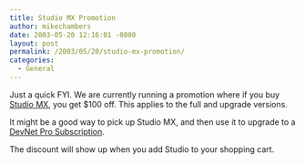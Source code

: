 ```yaml
---
title: Studio MX Promotion
author: mikechambers
date: 2003-05-20 12:16:01 -0800
layout: post
permalink: /2003/05/20/studio-mx-promotion/
categories:
  - General
---
```



Just a quick FYI. We are currently running a promotion where if you buy [Studio MX][1], you get $100 off. This applies to the full and upgrade versions.

It might be a good way to pick up Studio MX, and then use it to upgrade to a [DevNet Pro Subscription][2].

The discount will show up when you add Studio to your shopping cart.

 [1]: http://www.macromedia.com/software/studio/
 [2]: http://www.macromedia.com/devnet/subscriptions/